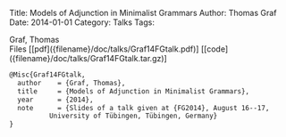 Title: Models of Adjunction in Minimalist Grammars
Author: Thomas Graf
Date: 2014-01-01
Category: Talks
Tags: 

<div markdown class="authors">
Graf, Thomas
</div>

<div markdown class="files">
<span id="files-title">Files</span>
[[pdf]({filename}/doc/talks/Graf14FGtalk.pdf)]
[[code]({filename}/doc/talks/Graf14FGtalk.tar.gz)]
</div>

~~~latex
@Misc{Graf14FGtalk,
  author	= {Graf, Thomas},
  title		= {Models of Adjunction in Minimalist Grammars},
  year		= {2014},
  note		= {Slides of a talk given at {FG2014}, August 16--17,
		  University of Tübingen, Tübingen, Germany}
}
~~~
